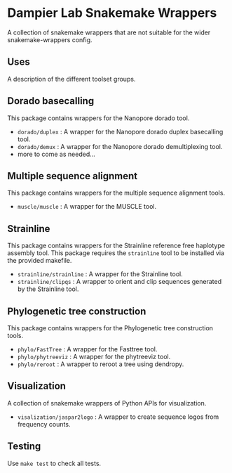 # Dampier Lab Snakemake Wrappers

A collection of snakemake wrappers that are not suitable for the wider snakemake-wrappers config.

## Uses

A description of the different toolset groups.


## Dorado basecalling

This package contains wrappers for the Nanopore dorado tool.

 - `dorado/duplex` : A wrapper for the Nanopore dorado duplex basecalling tool.
 - `dorado/demux` : A wrapper for the Nanopore dorado demultiplexing tool.
 - more to come as needed...

## Multiple sequence alignment

This package contains wrappers for the multiple sequence alignment tools.

 - `muscle/muscle` : A wrapper for the MUSCLE tool.

## Strainline

This package contains wrappers for the Strainline reference free haplotype assembly tool.
This package requires the `strainline` tool to be installed via the provided makefile.

 - `strainline/strainline` : A wrapper for the Strainline tool.
 - `strainline/clipqs` : A wrapper to orient and clip sequences generated by the Strainline tool.

## Phylogenetic tree construction

This package contains wrappers for the Phylogenetic tree construction tools.

 - `phylo/FastTree` : A wrapper for the Fasttree tool.
 - `phylo/phytreeviz` : A wrapper for the phytreeviz tool.
 - `phylo/reroot` : A wrapper to reroot a tree using dendropy.
 
## Visualization

A collection of snakemake wrappers of Python APIs for visualization.

- `visalization/jaspar2logo` : A wrapper to create sequence logos from frequency counts.


## Testing

Use `make test` to check all tests.

